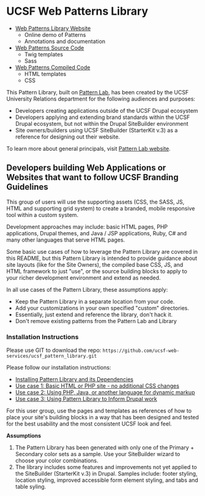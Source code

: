 # UCSF Web Patterns Library

* [Web Patterns Library Website](http://webpatterns.ucsf.edu/)
   * Online demo of Patterns
   * Annotations and documentation
* [Web Patterns Source Code](https://github.com/ucsf-web-services/ucsf_pattern_library)
   * Twig templates
   * Sass
* [Web Patterns Compiled Code](https://github.com/ucsf-web-services/ucsf\_pattern\_library\_package)
   * HTML templates
   * CSS

This Pattern Library, built on [Pattern Lab](http://patternlab.io), has been created by the UCSF University Relations department for the following audiences and purposes:

* Developers creating applications outside of the UCSF Drupal ecosystem
* Developers applying and extending brand standards within the UCSF Drupal ecosystem, but not within the Drupal SiteBuilder environment
* Site owners/builders using UCSF SiteBuilder (StarterKit v.3) as a reference for designing out their website.

To learn more about general principals, visit [Pattern Lab website](http://patternlab.io).

## Developers building Web Applications or Websites that want to follow UCSF Branding Guidelines

This group of users will use the supporting assets (CSS, the SASS, JS, HTML and supporting grid system) to create a branded, mobile responsive tool within a custom system.

Development approaches may include: basic HTML pages, PHP applications, Drupal themes, and Java / JSP applications, Ruby, C# and many other languages that serve HTML pages.

Some basic use cases of how to leverage the Pattern Library are covered in this README, but this Pattern Library is intended to provide guidance about site layouts (like for the Site Owners), the compiled base CSS, JS, and HTML framework to just "use", or the source building blocks to apply to your richer development environment and extend as needed.

In all use cases of the Pattern Library, these assumptions apply:

* Keep the Pattern Library in a separate location from your code.
* Add your customizations in your own specified "custom" directories.
* Essentially, just extend and reference the library, don't hack it.
* Don't remove existing patterns from the Pattern Lab and Library

### Installation Instructions
Please use GIT to download the repo: `https://github.com/ucsf-web-services/ucsf_pattern_library.git`

Please follow our installation instructions:

* [Installing Pattern Library and its Dependencies](readme/INSTALL.md)
* [Use case 1: Basic HTML or PHP site - no additional CSS changes](readme/USECASE1.md)
* [Use case 2: Using PHP, Java, or another language for dynamic markup](readme/USECASE2.md)
* [Use case 3: Using Pattern Library to Inform Drupal work](readme/USECASE3.md)
<!--* User Case 4: Site owners using StarterKit version 3 / SiteBuilder-->

For this user group, use the pages and templates as references of how to place your site's building blocks in a way that has been designed and tested for the best usability and the most consistent UCSF look and feel.

**Assumptions**

1. The Pattern Library has been generated with only one of the Primary + Secondary color sets as a sample. Use your SiteBuilder wizard to choose your color combinations.
1. The library includes some features and improvements not yet applied to the SiteBuilder (StarterKit v.3) in Drupal. Samples include: footer styling, location styling, improved accessible form element styling, and tabs and table syling.
